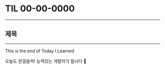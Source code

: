# TIL 00-00-0000

---

## 제목











---



This is the end of Today I Learned

오늘도 한걸음씩! 능력있는 개발자가 됩시다 🙋

